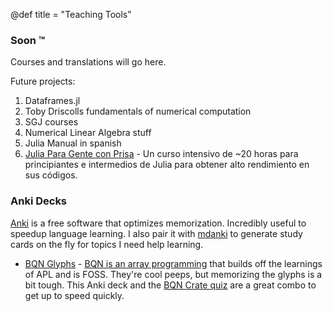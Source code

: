 @def title = "Teaching Tools"

### Soon :tm:

Courses and translations will go here.

Future projects:

1. Dataframes.jl
2. Toby Driscolls fundamentals of numerical computation
3. SGJ courses
4. Numerical Linear Algebra stuff
5. Julia Manual in spanish
6. [Julia Para Gente con Prisa](https://github.com/miguelraz/JuliaParaGenteConPrisa) - Un curso intensivo de ~20 horas para principiantes e intermedios de Julia para obtener alto rendimiento en sus códigos. 

### Anki Decks

[Anki](https://ankiweb.net/) is a free software that optimizes memorization. Incredibly useful to speedup language learning. I also pair it with [mdanki](https://github.com/ashlinchak/mdanki) to generate study cards on the fly for topics I need help learning. 
- [BQN Glyphs](https://github.com/miguelraz/miguelraz.github.io/blob/e772dc681330b37544a55d38b3d1537699616420/ankis/bqn-glyphs.apkg) - [BQN is an array programming](https://mlochbaum.github.io/) that builds off the learnings of APL and is FOSS. They're cool peeps, but memorizing the glyphs is a bit tough. This Anki deck and the [BQN Crate quiz](https://mlochbaum.github.io/bqncrate/) are a great combo to get up to speed quickly.




